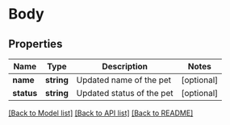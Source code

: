 # Body

## Properties
Name | Type | Description | Notes
------------ | ------------- | ------------- | -------------
**name** | **string** | Updated name of the pet | [optional] 
**status** | **string** | Updated status of the pet | [optional] 

[[Back to Model list]](../README.md#documentation-for-models) [[Back to API list]](../README.md#documentation-for-api-endpoints) [[Back to README]](../README.md)

